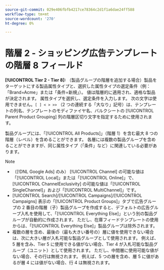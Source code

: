 ```yaml
---
source-git-commit: 029e406fbfb4217ce78364c2d1f1a6dae24ff588
workflow-type: tm+mt
source-wordcount: '270'
ht-degree: 0%

---
```

# 階層 2 - ショッピング広告テンプレートの階層 8 フィールド

**[!UICONTROL Tier  2 - Tier 8]:** （製品グループの階層を追加する場合）製品をターゲットにする製品属性タイプと、選択した属性タイプの選定条件（例：「Brand=Acme」または「条件=新規」）。 値は階層的に適用され、適格な製品が決定されます。 属性タイプを選択し、選定条件を入力します。 次の文字は使用できません。`[ ] < > >>` （2 つの連続する「大なり」記号）は、テンプレートの列名、テンプレートのモディファイヤ名、バルクシートの [!UICONTROL Parent Product Grouping] 列の階層区切り文字を指定するために使用されます。

製品グループには、「[!UICONTROL All Products]」（階層 1）を含む最大 8 つの階層（レベル）を含めることができます。 各層には複数の製品グループを含めることができますが、同じ属性タイプ（「条件」など）に関連している必要があります。

>[!NOTE]
>
>* （[!DNL Google Ads] のみ） [!UICONTROL Channel] の可能な値は「[!UICONTROL Local]」または「[!UICONTROL Online]」で、[!UICONTROL ChannelExclusivity] の可能な値は「[!UICONTROL SingleChannel]」および「[!UICONTROL MultiChannel]」です。
>* [!UICONTROL Search]/[!UICONTROL Campaigns]/[!UICONTROL Campaigns] 表示の「[!UICONTROL Product Groups]」タブで広告グループの 2 番目の階層（子）製品グループを作成すると、デフォルトの広告グループ入札を使用して、「[!UICONTROL Everything Else]」という別の製品グループが自動的に作成されます。 ただし、在庫フィードテンプレートの使用からは、「[!UICONTROL Everything Else]」製品グループは除外されます。
>* 複数の層を含め、最後の（最も大きい番号の）層に値を使用できない場合は、次に大きい層が入札可能な製品グループとして使用されます。 例えば、5 層を含み、Tier 5 に使用できる値がない場合、Tier 4 が入札可能な製品グループ（ユニット）として使用されます。 ただし、中間層に使用可能な値がない場合、その行は無視されます。 例えば、5 つの層を含め、層 5 に値があるが層 4 には値がない場合、行 4 は無視されます。
